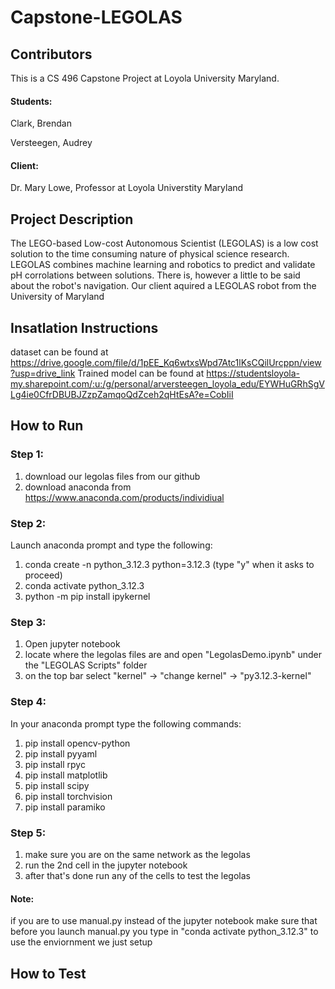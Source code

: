 # Capstone-LEGOLAS

## Contributors
This is a CS 496 Capstone Project at Loyola University Maryland.
#### Students:
Clark, Brendan

Versteegen, Audrey

#### Client:
Dr. Mary Lowe, Professor at Loyola Universtity Maryland 

## Project Description
The LEGO-based Low-cost Autonomous Scientist (LEGOLAS) is a low cost solution to the time consuming nature of physical science research. LEGOLAS combines machine learning and robotics to predict and validate pH corrolations between solutions. There is, however a little to be said about the robot's navigation. Our client aquired a LEGOLAS robot from the University of Maryland   

## Insatlation Instructions
dataset can be found at https://drive.google.com/file/d/1pEE_Kq6wtxsWpd7Atc1lKsCQilUrcppn/view?usp=drive_link
Trained model can be found at https://studentsloyola-my.sharepoint.com/:u:/g/personal/arversteegen_loyola_edu/EYWHuGRhSgVLg4ie0CfrDBUBJZzpZamqoQdZceh2qHtEsA?e=CobIiI 
## How to Run
### Step 1:
1. download our legolas files from our github
2. download anaconda from https://www.anaconda.com/products/individiual

### Step 2:
Launch anaconda prompt and type the following:
1. conda create -n python_3.12.3 python=3.12.3 (type "y" when it asks to proceed)
2. conda activate python_3.12.3
3. python -m pip install ipykernel

### Step 3:
1. Open jupyter notebook
2. locate where the legolas files are and open "LegolasDemo.ipynb" under the "LEGOLAS Scripts" folder
2. on the top bar select "kernel" -> "change kernel" -> "py3.12.3-kernel"

### Step 4:
In your anaconda prompt type the following commands:
1. pip install opencv-python
2. pip install pyyaml
3. pip install rpyc
4. pip install matplotlib
5. pip install scipy
6. pip install torchvision
7. pip install paramiko

### Step 5:
1. make sure you are on the same network as the legolas
2. run the 2nd cell in the jupyter notebook
3. after that's done run any of the cells to test the legolas

#### Note:
if you are to use manual.py instead of the jupyter notebook make sure that before you launch manual.py you type in "conda activate python_3.12.3" to use the enviornment we just setup

## How to Test
